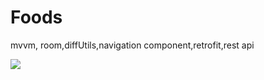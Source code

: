 # Foods
mvvm, room,diffUtils,navigation component,retrofit,rest api

<img src="https://www.google.com/url?sa=i&url=https%3A%2F%2Fwww.freepik.com%2Ffree-photos-vectors%2Ffood-logo&psig=AOvVaw0pM5mu0BC3ZxNsmXMNbBP_&ust=1681885450606000&source=images&cd=vfe&ved=0CBEQjRxqFwoTCPics9nlsv4CFQAAAAAdAAAAABAE"/>

